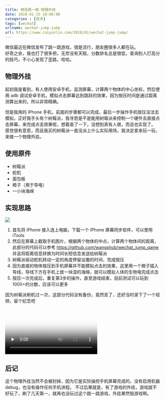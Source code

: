 ```yaml
---
title: 微信跳一跳-物理外挂  
date: 2018-01-25 18:00:00  
categories : [技术]  
tags: [wechat]  
urlname: wechat-jump-jump  
url: https://www.caiyunlin.com/2018/01/wechat-jump-jump/  
---
```


微信最近在微信发布了跳一跳游戏，很是流行，朋友圈很多人都在玩。  
好奇之余，我也打了很多把，无奈没有天赋，分数排名总是很低，查询别人打高分的技巧，不小心发现了歪路，哈哈。

## 物理外挂

起初我是看到，有人使用安卓手机，监测屏幕，计算两个物体的中心坐标，然后使用 adb 调试安卓手机，模拟点击屏幕达到跳跃的效果，因为按压时间是通过距离测算出来的，所以非常精确。

但是我用的 iPhone 手机，前面的步骤都可以完成，最后一步操作手机按压没法去模拟，正好我手头有个树莓派，我寻思是不是能用树莓派来控制一个硬件去直接点击屏幕，来完成点击效果呢，想着查了一下，没想到真有人做，而且也实现了。
感觉很有意思，而且我买的树莓派一直没派上什么实际用场，我决定拿来玩一玩，来做一个物理外挂。

## 使用原件
- 树莓派
- 舵机
- 面包板
- 橙子（用于导电）
- 一小块海绵

## 实现思路

![](https://images.caiyunlin.com/tiaoyitiao.png)



1. 首先将 iPhone 接入连上电脑，下载一个 iPhone 屏幕同步软件，可以使用 iTools 
2. 然后在屏幕上截取手机图片，根据两个物体的中点，计算两个物体间的距离，此部分的代码可以参考 https://github.com/wangshub/wechat_jump_game 并且将距离信息转换为时间长短信息发送给树莓派
3. 树莓派驱动舵机转动一定的角度停留设置的时间，完成按压
4. 因为直接的物体按压到手机屏幕并不能模拟点击的效果，这里用一个橙子插入导线，导线下方在手机上放一块湿的海绵，就可以模拟人体的生物电完成点击
4. 按压一次完成后，重复第3步的操作，直至游戏结束，目前测试可以玩到1000+的分数，应该可以更多



因为树莓派刷机过一次，这部分代码没有备份，竟然丢了，还好当时录下了一个视频，留个纪念吧

<video id="video" controls="" preload="none" poster="Calvin Cai">
	<source id="mp4" src="https://images.caiyunlin.com/tiaoyitiao.mp4" type="video/mp4" />
</video>

## 后记
这个物理外挂当然不会被封掉，因为它是实际操控手机屏幕完成的，没有启用机器debug，也没有操作任何手机进程。
不过后果就是，有了游戏的外挂，游戏就不好玩了，刷了几天第一，就再也没玩过这个跳一跳游戏，外挂果然毁游戏啊。




